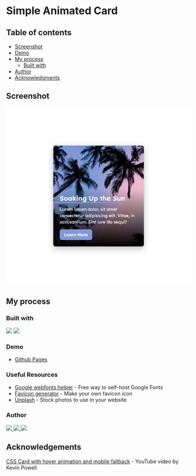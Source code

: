 # Simple Animated Card


## Table of contents
  - [Screenshot](#screenshot)
  - [Demo](#Demo)
- [My process](#my-process)
  - [Built with](#built-with)
- [Author](#author)
- [Acknowledgments](#acknowledgments)

## Screenshot
![](./screenshot.png)


## My process

### Built with

<p align="left">
<img src="https://img.shields.io/badge/HTML5-E34F26?style=for-the-badge&logo=html5&logoColor=white">
<img src="https://img.shields.io/badge/CSS3-1572B6?style=for-the-badge&logo=css3&logoColor=white">
</p>


### Demo 
- [Github Pages]()


### Useful Resources
- [Google webfonts helper](https://gwfh.mranftl.com/fonts) - Free way to self-host Google Fonts
- [Favicon generator](https://favicon.io/favicon-generator/) - Make your own favicon icon
- [Unplash](https://unsplash.com/) - Stock photos to use in your website

### Author

<p align="left">
<a href="https://www.frontendmentor.io/profile/bccpadge">
<img src="https://img.shields.io/badge/FrontendMentor-57b1e6?style=for-the-badge&logo=frontendmentor&logoColor=white">
</a>
<a href="https://github.com/bccpadge">
<img src="https://img.shields.io/badge/Github-9757e6?style=for-the-badge&logo=github&logoColor=white">
 </a>
<a href="https://www.linkedin.com/in/rebecca-padgett23">
<img src="https://img.shields.io/badge/Linkedin-004182?style=for-the-badge&logo=linkedin&logoColor=white">
</a>


## Acknowledgements
[CSS Card with hover animation and mobile fallback](https://www.youtube.com/watch?v=5DEq5cWNYt8) -  YouTube video by Kevin Powell
